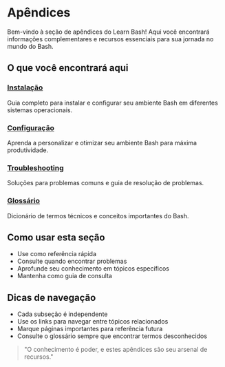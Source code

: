 # Apêndices 

Bem-vindo à seção de apêndices do Learn Bash! Aqui você encontrará informações complementares e recursos essenciais para sua jornada no mundo do Bash.

## O que você encontrará aqui

### [Instalação](installation.md)
Guia completo para instalar e configurar seu ambiente Bash em diferentes sistemas operacionais.

### [Configuração](configuration.md)
Aprenda a personalizar e otimizar seu ambiente Bash para máxima produtividade.

### [Troubleshooting](troubleshooting.md)
Soluções para problemas comuns e guia de resolução de problemas.

### [Glossário](glossary.md)
Dicionário de termos técnicos e conceitos importantes do Bash.

## Como usar esta seção

- Use como referência rápida
- Consulte quando encontrar problemas
- Aprofunde seu conhecimento em tópicos específicos
- Mantenha como guia de consulta

## Dicas de navegação

- Cada subseção é independente
- Use os links para navegar entre tópicos relacionados
- Marque páginas importantes para referência futura
- Consulte o glossário sempre que encontrar termos desconhecidos

> "O conhecimento é poder, e estes apêndices são seu arsenal de recursos."